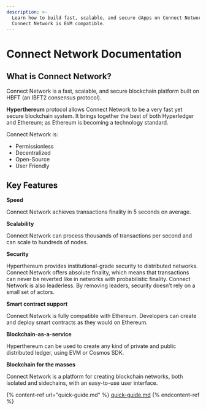 ```yaml
---
description: >-
  Learn how to build fast, scalable, and secure dApps on Connect Network.
  Connect Network is EVM compatible.
---
```


# Connect Network Documentation

## What is Connect Network?

Connect Network is a fast, scalable, and secure blockchain platform built on HBFT (an IBFT2 consensus protocol).



**Hyperthereum** protocol allows Connect Network to be a very fast yet secure blockchain system. It brings together the best of both Hyperledger and Ethereum; as Ethereum is becoming a technology standard.

Connect Network is:

* Permissionless
* Decentralized
* Open-Source
* User Friendly

## Key Features

**Speed**

Connect Network achieves transactions finality in 5 seconds on average.

**Scalability**

Connect Network can process thousands of transactions per second and can scale to hundreds of nodes.

**Security**

Hyperthereum provides institutional-grade security to distributed networks. Connect Network offers absolute finality, which means that transactions can never be reverted like in networks with probabilistic finality. Connect Network is also leaderless. By removing leaders, security doesn’t rely on a small set of actors.

**Smart contract support**

Connect Network is fully compatible with Ethereum. Developers can create and deploy smart contracts as they would on Ethereum.

**Blockchain-as-a-service**

Hyperthereum can be used to create any kind of private and public distributed ledger, using EVM or Cosmos SDK.

**Blockchain for the masses**

Connect Network is a platform for creating blockchain networks, both isolated and sidechains, with an easy-to-use user interface.

{% content-ref url="quick-guide.md" %}
[quick-guide.md](quick-guide.md)
{% endcontent-ref %}
